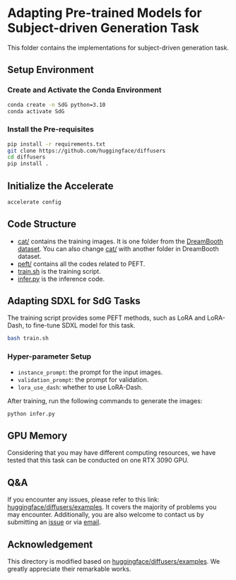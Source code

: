 
# Adapting Pre-trained Models for Subject-driven Generation Task

This folder contains the implementations for subject-driven generation task.

## Setup Environment

### Create and Activate the Conda Environment

```bash
conda create -n SdG python=3.10
conda activate SdG
```

### Install the Pre-requisites

```bash
pip install -r requirements.txt
git clone https://github.com/huggingface/diffusers
cd diffusers
pip install .
```

## Initialize the Accelerate

```bash
accelerate config
```

## Code Structure

- [cat/](./cat/) contains the training images. It is one folder from the [DreamBooth dataset](https://github.com/google/dreambooth/tree/main/dataset). You can also change [cat/](./cat/) with another folder in DreamBooth dataset.
- [peft/](./peft/) contains all the codes related to PEFT.
- [train.sh](./train.sh) is the training script.
- [infer.py](./infer.py) is the inference code.

## Adapting SDXL for SdG Tasks

The training script provides some PEFT methods, such as LoRA and LoRA-Dash, to fine-tune SDXL model for this task.

```bash
bash train.sh
```

### Hyper-parameter Setup

- `instance_prompt`: the prompt for the input images.
- `validation_prompt`: the prompt for validation.
- `lora_use_dash`: whether to use LoRA-Dash.

After training, run the following commands to generate the images:

```bash
python infer.py
```

## GPU Memory

Considering that you may have different computing resources, we have tested that this task can be conducted on one RTX 3090 GPU.

## Q&A

If you encounter any issues, please refer to this link: [huggingface/diffusers/examples](https://github.com/huggingface/diffusers/blob/main/examples/dreambooth/README_sdxl.md). It covers the majority of problems you may encounter. Additionally, you are also welcome to contact us by submitting an [issue](https://github.com/Chongjie-Si/Subspace-Tuning/issues) or via [email](mailto:chongjiesi@sjtu.edu.cn).

## Acknowledgement

This directory is modified based on [huggingface/diffusers/examples](https://github.com/huggingface/diffusers/blob/main/examples/dreambooth/README_sdxl.md). We greatly appreciate their remarkable works.
